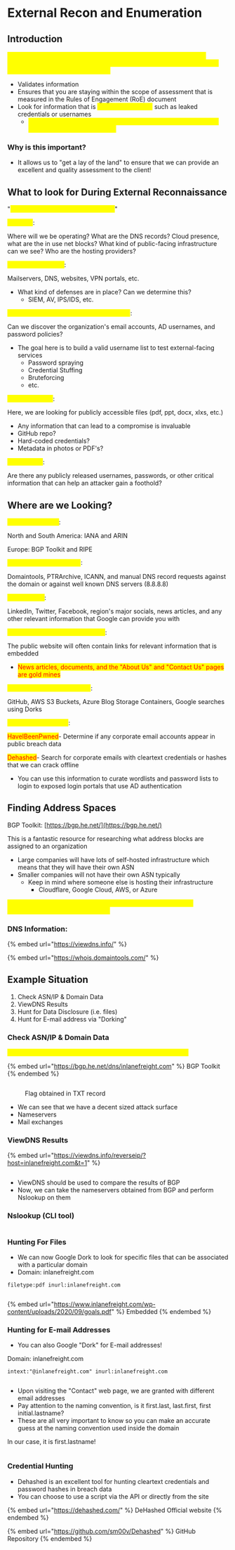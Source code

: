 # External Recon and Enumeration

## Introduction

<mark style="color:yellow;">Before performing any pentest, it can be highly beneficial to perform external reconnaissance on your target prior to the assessment. This can help you out in a multitude of ways:</mark>

* Validates information&#x20;
* Ensures that you are staying within the scope of assessment that is measured in the Rules of Engagement (RoE) document
* Look for information that is <mark style="color:yellow;">publicly accessible</mark> such as leaked credentials or usernames
  * <mark style="color:yellow;">This kind of information is extremely useful when it comes time to perform internal assessments!</mark>

### Why is this important?

* It allows us to "get a lay of the land" to ensure that we can provide an excellent and quality assessment to the client!

## What to look for During External Reconnaissance

"<mark style="color:yellow;">The why and what of external recon</mark>"

<mark style="color:yellow;">IP Space</mark>:&#x20;

Where will we be operating? What are the DNS records? Cloud presence, what are the in use net blocks? What kind of public-facing infrastructure can we see? Who are the hosting providers?

<mark style="color:yellow;">Domain Information</mark>:&#x20;

Mailservers, DNS, websites, VPN portals, etc.

* What kind of defenses are in place? Can we determine this?
  * SIEM, AV, IPS/IDS, etc.

<mark style="color:yellow;">Schema Formatting (Naming Conventions)</mark>:&#x20;

Can we discover the organization's email accounts, AD usernames, and password policies?&#x20;

* The goal here is to build a valid username list to test external-facing services&#x20;
  * Password spraying
  * Credential Stuffing
  * Bruteforcing
  * etc.

<mark style="color:yellow;">Data Disclosure</mark>:

Here, we are looking for publicly accessible files (pdf, ppt, docx, xlxs, etc.)

* Any information that can lead to a compromise is invaluable
* GitHub repo?
* Hard-coded credentials?
* Metadata in photos or PDF's?

<mark style="color:yellow;">Breach Data</mark>:

Are there any publicly released usernames, passwords, or other critical information that can help an attacker gain a foothold?

## Where are we Looking?

<mark style="color:yellow;">ASN/IP Registrars</mark>:

North and South America: IANA and ARIN

Europe: BGP Toolkit and RIPE

<mark style="color:yellow;">Domain Registrars & DNS</mark>:

Domaintools, PTRArchive, ICANN, and manual DNS record requests against the domain or against well known DNS servers (8.8.8.8)

<mark style="color:yellow;">Social Media</mark>:&#x20;

LinkedIn, Twitter, Facebook, region's major socials, news articles, and any other relevant information that Google can provide you with

<mark style="color:yellow;">Public-Facing Company Websites</mark>:&#x20;

The public website will often contain links for relevant information that is embedded

* <mark style="color:red;">News articles, documents, and the "About Us" and "Contact Us" pages are gold mines</mark>

<mark style="color:yellow;">Cloud & Dev Storage Spaces</mark>:

GitHub, AWS S3 Buckets, Azure Blog Storage Containers, Google searches using Dorks

<mark style="color:yellow;">Breach Data Sources</mark>:

<mark style="color:red;">HaveIBeenPwned</mark>- Determine if any corporate email accounts appear in public breach data

<mark style="color:red;">Dehashed</mark>- Search for corporate emails with cleartext credentials or hashes that we can crack offline

* You can use this information to curate wordlists and password lists to login to exposed login portals that use AD authentication

## Finding Address Spaces

BGP Toolkit: [https://bgp.he.net/](https://bgp.he.net/)

This is a fantastic resource for researching what address blocks are assigned to an organization

* Large companies will have lots of self-hosted infrastructure which means that they will have their own ASN
* Smaller companies will not have their own ASN typically
  * Keep in mind where someone else is hosting their infrastructure
    * Cloudflare, Google Cloud, AWS, or Azure

<mark style="color:yellow;">This is important because we need to be sure we are not testing infrastructure outside of our scope!</mark>

### DNS Information:

{% embed url="https://viewdns.info/" %}

{% embed url="https://whois.domaintools.com/" %}

## Example Situation

1. Check ASN/IP & Domain Data
2. ViewDNS Results
3. Hunt for Data Disclosure (i.e. files)
4. Hunt for E-mail address via "Dorking"&#x20;

### Check ASN/IP & Domain Data

<mark style="color:yellow;">Let's utilize the tactics above on the inlanefreight.com domain!</mark>

{% embed url="https://bgp.he.net/dns/inlanefreight.com" %}
BGP Toolkit
{% endembed %}

<figure><img src="../../.gitbook/assets/image (9) (3).png" alt=""><figcaption><p>Flag obtained in TXT record</p></figcaption></figure>

* We can see that we have a decent sized attack surface
* Nameservers
* Mail exchanges

### ViewDNS Results

{% embed url="https://viewdns.info/reverseip/?host=inlanefreight.com&t=1" %}

<figure><img src="../../.gitbook/assets/image (3) (3) (2).png" alt=""><figcaption></figcaption></figure>

* ViewDNS should be used to compare the results of BGP
* Now, we can take the nameservers obtained from BGP and perform Nslookup on them

### Nslookup (CLI tool)

<figure><img src="../../.gitbook/assets/image (5) (4).png" alt=""><figcaption></figcaption></figure>

### Hunting For Files

* We can now Google Dork to look for specific files that can be associated with a particular domain
* Domain: inlanefreight.com

```
filetype:pdf inurl:inlanefreight.com
```

<figure><img src="../../.gitbook/assets/image (1) (1) (2).png" alt=""><figcaption></figcaption></figure>

{% embed url="https://www.inlanefreight.com/wp-content/uploads/2020/09/goals.pdf" %}
Embedded
{% endembed %}

### Hunting for E-mail Addresses

* You can also Google "Dork" for E-mail addresses!

Domain: inlanefreight.com

```
intext:"@inlanefreight.com" inurl:inlanefreight.com
```

<figure><img src="../../.gitbook/assets/image (8) (1).png" alt=""><figcaption></figcaption></figure>

* Upon visiting the "Contact" web page, we are granted with different email addresses
* Pay attention to the naming convention, is it first.last, last.first, first initial.lastname?
* These are all very important to know so you can make an accurate guess at the naming convention used inside the domain

In our case, it is first.lastname!&#x20;

<figure><img src="../../.gitbook/assets/image (2) (1) (1) (2).png" alt=""><figcaption></figcaption></figure>

### Credential Hunting

* Dehashed is an excellent tool for hunting cleartext credentials and password hashes in breach data
* You can choose to use a script via the API or directly from the site

{% embed url="https://dehashed.com/" %}
DeHashed Official website
{% endembed %}

{% embed url="https://github.com/sm00v/Dehashed" %}
GitHub Repository
{% endembed %}

